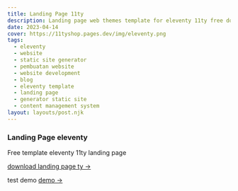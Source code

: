 ```yaml
---
title: Landing Page 11ty
description: Landing page web themes template for eleventy 11ty free download source code gratis.
date: 2023-04-14
cover: https://11tyshop.pages.dev/img/eleventy.png
tags:
  - eleventy
  - website
  - static site generator
  - pembuatan website
  - website development
  - blog
  - eleventy template
  - landing page
  - generator static site
  - content management system
layout: layouts/post.njk
---
```


### Landing Page eleventy

Free template eleventy 11ty landing page

[download landing page ty →](https://github.com/mesinkasir/landingpage11ty)

test demo [demo →](https://programrestoran.axcora.com/)
